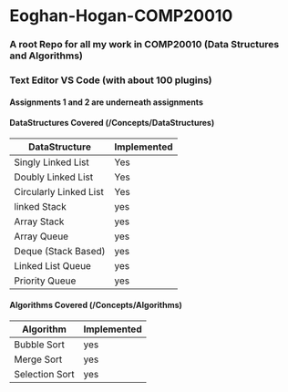 # Eoghan-Hogan-COMP20010

### A root Repo for all my work in COMP20010 (Data Structures and Algorithms)

### Text Editor VS Code (with about 100 plugins)

#### Assignments 1 and 2 are underneath assignments

#### DataStructures Covered (/Concepts/DataStructures)

| DataStructure          | Implemented |
| ---------------------- | ----------- |
| Singly Linked List     | Yes         |
| Doubly Linked List     | Yes         |
| Circularly Linked List | Yes         |
| linked Stack           | yes         |
| Array Stack            | yes         |
| Array Queue            | yes         |
| Deque (Stack Based)    | yes         |
| Linked List Queue      | yes         |
| Priority Queue         | yes         |

#### Algorithms Covered (/Concepts/Algorithms)

| Algorithm      | Implemented |
| -------------- | ----------- |
| Bubble Sort    | yes         |
| Merge Sort     | yes         |
| Selection Sort | yes         |
